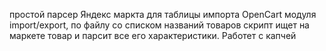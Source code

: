 простой парсер Яндекс маркта для таблицы импорта OpenCart модуля  import/export, по файлу со списком названий товаров скрипт ищет на маркете товар и парсит все его характеристики. Работет с капчей